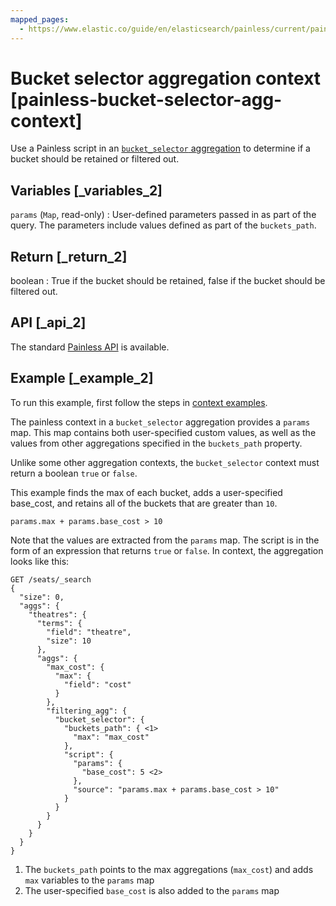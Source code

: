 ```yaml
---
mapped_pages:
  - https://www.elastic.co/guide/en/elasticsearch/painless/current/painless-bucket-selector-agg-context.html
---
```


# Bucket selector aggregation context [painless-bucket-selector-agg-context]

Use a Painless script in an [`bucket_selector` aggregation](/reference/data-analysis/aggregations/search-aggregations-pipeline-bucket-selector-aggregation.md) to determine if a bucket should be retained or filtered out.

## Variables [_variables_2]

`params` (`Map`, read-only)
:   User-defined parameters passed in as part of the query. The parameters include values defined as part of the `buckets_path`.


## Return [_return_2]

boolean
:   True if the bucket should be retained, false if the bucket should be filtered out.


## API [_api_2]

The standard [Painless API](https://www.elastic.co/guide/en/elasticsearch/painless/current/painless-api-reference-shared.html) is available.


## Example [_example_2]

To run this example, first follow the steps in [context examples](/reference/scripting-languages/painless/painless-context-examples.md).

The painless context in a `bucket_selector` aggregation provides a `params` map. This map contains both user-specified custom values, as well as the values from other aggregations specified in the `buckets_path` property.

Unlike some other aggregation contexts, the `bucket_selector` context must return a boolean `true` or `false`.

This example finds the max of each bucket, adds a user-specified base_cost, and retains all of the buckets that are greater than `10`.

```painless
params.max + params.base_cost > 10
```

Note that the values are extracted from the `params` map. The script is in the form of an expression that returns `true` or `false`. In context, the aggregation looks like this:

```console
GET /seats/_search
{
  "size": 0,
  "aggs": {
    "theatres": {
      "terms": {
        "field": "theatre",
        "size": 10
      },
      "aggs": {
        "max_cost": {
          "max": {
            "field": "cost"
          }
        },
        "filtering_agg": {
          "bucket_selector": {
            "buckets_path": { <1>
              "max": "max_cost"
            },
            "script": {
              "params": {
                "base_cost": 5 <2>
              },
              "source": "params.max + params.base_cost > 10"
            }
          }
        }
      }
    }
  }
}
```

1. The `buckets_path` points to the max aggregations (`max_cost`) and adds `max` variables to the `params` map
2. The user-specified `base_cost` is also added to the `params` map



